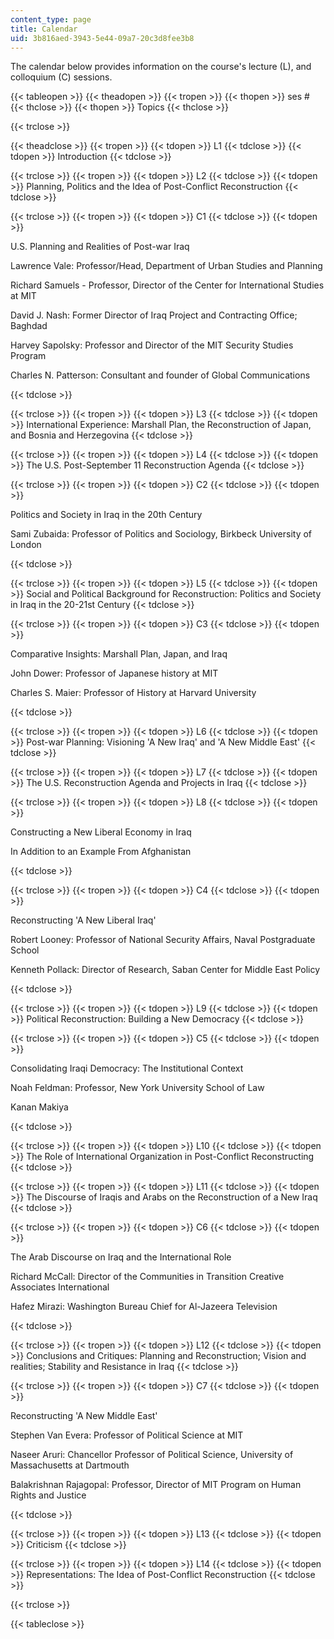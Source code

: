 ```yaml
---
content_type: page
title: Calendar
uid: 3b816aed-3943-5e44-09a7-20c3d8fee3b8
---
```


The calendar below provides information on the course's lecture (L), and colloquium (C) sessions.

{{< tableopen >}}
{{< theadopen >}}
{{< tropen >}}
{{< thopen >}}
ses #
{{< thclose >}}
{{< thopen >}}
Topics
{{< thclose >}}

{{< trclose >}}

{{< theadclose >}}
{{< tropen >}}
{{< tdopen >}}
L1
{{< tdclose >}}
{{< tdopen >}}
Introduction
{{< tdclose >}}

{{< trclose >}}
{{< tropen >}}
{{< tdopen >}}
L2
{{< tdclose >}}
{{< tdopen >}}
Planning, Politics and the Idea of Post-Conflict Reconstruction
{{< tdclose >}}

{{< trclose >}}
{{< tropen >}}
{{< tdopen >}}
C1
{{< tdclose >}}
{{< tdopen >}}


U.S. Planning and Realities of Post-war Iraq

Lawrence Vale: Professor/Head, Department of Urban Studies and Planning

Richard Samuels - Professor, Director of the Center for International Studies at MIT

David J. Nash: Former Director of Iraq Project and Contracting Office; Baghdad

Harvey Sapolsky: Professor and Director of the MIT Security Studies Program

Charles N. Patterson: Consultant and founder of Global Communications


{{< tdclose >}}

{{< trclose >}}
{{< tropen >}}
{{< tdopen >}}
L3
{{< tdclose >}}
{{< tdopen >}}
International Experience: Marshall Plan, the Reconstruction of Japan, and Bosnia and Herzegovina
{{< tdclose >}}

{{< trclose >}}
{{< tropen >}}
{{< tdopen >}}
L4
{{< tdclose >}}
{{< tdopen >}}
The U.S. Post-September 11 Reconstruction Agenda
{{< tdclose >}}

{{< trclose >}}
{{< tropen >}}
{{< tdopen >}}
C2
{{< tdclose >}}
{{< tdopen >}}


Politics and Society in Iraq in the 20th Century

Sami Zubaida: Professor of Politics and Sociology, Birkbeck University of London


{{< tdclose >}}

{{< trclose >}}
{{< tropen >}}
{{< tdopen >}}
L5
{{< tdclose >}}
{{< tdopen >}}
Social and Political Background for Reconstruction: Politics and Society in Iraq in the 20-21st Century
{{< tdclose >}}

{{< trclose >}}
{{< tropen >}}
{{< tdopen >}}
C3
{{< tdclose >}}
{{< tdopen >}}


Comparative Insights: Marshall Plan, Japan, and Iraq

John Dower: Professor of Japanese history at MIT

Charles S. Maier: Professor of History at Harvard University


{{< tdclose >}}

{{< trclose >}}
{{< tropen >}}
{{< tdopen >}}
L6
{{< tdclose >}}
{{< tdopen >}}
Post-war Planning: Visioning 'A New Iraq' and 'A New Middle East'
{{< tdclose >}}

{{< trclose >}}
{{< tropen >}}
{{< tdopen >}}
L7
{{< tdclose >}}
{{< tdopen >}}
The U.S. Reconstruction Agenda and Projects in Iraq
{{< tdclose >}}

{{< trclose >}}
{{< tropen >}}
{{< tdopen >}}
L8
{{< tdclose >}}
{{< tdopen >}}


Constructing a New Liberal Economy in Iraq

In Addition to an Example From Afghanistan


{{< tdclose >}}

{{< trclose >}}
{{< tropen >}}
{{< tdopen >}}
C4
{{< tdclose >}}
{{< tdopen >}}


Reconstructing 'A New Liberal Iraq'

Robert Looney: Professor of National Security Affairs, Naval Postgraduate School

Kenneth Pollack: Director of Research, Saban Center for Middle East Policy


{{< tdclose >}}

{{< trclose >}}
{{< tropen >}}
{{< tdopen >}}
L9
{{< tdclose >}}
{{< tdopen >}}
Political Reconstruction: Building a New Democracy
{{< tdclose >}}

{{< trclose >}}
{{< tropen >}}
{{< tdopen >}}
C5
{{< tdclose >}}
{{< tdopen >}}


Consolidating Iraqi Democracy: The Institutional Context

Noah Feldman: Professor, New York University School of Law

Kanan Makiya


{{< tdclose >}}

{{< trclose >}}
{{< tropen >}}
{{< tdopen >}}
L10
{{< tdclose >}}
{{< tdopen >}}
The Role of International Organization in Post-Conflict Reconstructing
{{< tdclose >}}

{{< trclose >}}
{{< tropen >}}
{{< tdopen >}}
L11
{{< tdclose >}}
{{< tdopen >}}
The Discourse of Iraqis and Arabs on the Reconstruction of a New Iraq
{{< tdclose >}}

{{< trclose >}}
{{< tropen >}}
{{< tdopen >}}
C6
{{< tdclose >}}
{{< tdopen >}}


The Arab Discourse on Iraq and the International Role

Richard McCall: Director of the Communities in Transition Creative Associates International

Hafez Mirazi: Washington Bureau Chief for Al-Jazeera Television


{{< tdclose >}}

{{< trclose >}}
{{< tropen >}}
{{< tdopen >}}
L12
{{< tdclose >}}
{{< tdopen >}}
Conclusions and Critiques: Planning and Reconstruction; Vision and realities; Stability and Resistance in Iraq
{{< tdclose >}}

{{< trclose >}}
{{< tropen >}}
{{< tdopen >}}
C7
{{< tdclose >}}
{{< tdopen >}}


Reconstructing 'A New Middle East'

Stephen Van Evera: Professor of Political Science at MIT

Naseer Aruri: Chancellor Professor of Political Science, University of Massachusetts at Dartmouth

Balakrishnan Rajagopal: Professor, Director of MIT Program on Human Rights and Justice


{{< tdclose >}}

{{< trclose >}}
{{< tropen >}}
{{< tdopen >}}
L13
{{< tdclose >}}
{{< tdopen >}}
Criticism
{{< tdclose >}}

{{< trclose >}}
{{< tropen >}}
{{< tdopen >}}
L14
{{< tdclose >}}
{{< tdopen >}}
Representations: The Idea of Post-Conflict Reconstruction
{{< tdclose >}}

{{< trclose >}}

{{< tableclose >}}